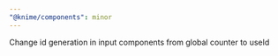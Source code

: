 ```yaml
---
"@knime/components": minor
---
```


Change id generation in input components from global counter to useId
